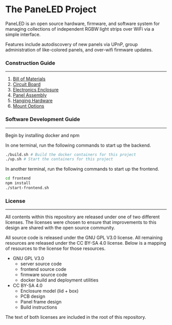 # The PaneLED Project

PaneLED is an open source hardware, firmware, and software system for managing 
collections of independent RGBW light strips over WiFi via a simple interface.

Features include autodiscovery of new panels via UPnP, group administration 
of like-colored panels, and over-wifi firmware updates.

### Construction Guide 
---

1. [Bill of Materials](/instructions/00_bill_of_materials/README.md)
1. [Circuit Board](/instructions/10_circuit_board/README.md)
1. [Electronics Enclosure](/instructions/20_electronics_enclosure/README.md)
1. [Panel Assembly](/instructions/30_panel_assembly/README.md)
1. [Hanging Hardware](/instructions/40_hanging_hardware/README.md)
1. [Mount Options](/instructions/50_mount_options/README.md)

### Software Development Guide
---

Begin by installing docker and npm

In one terminal, run the following commands to start up the backend.

```bash
./build.sh # Build the docker containers for this project
./up.sh # Start the containers for this project
```

In another terminal, run the following commands to start up the frontend.

```bash
cd frontend
npm install
./start-frontend.sh
```

### License
---

All contents within this repository are released under one of two different licenses. The licenses were chosen to ensure that improvements to this design are shared with the open source community.

All source code is released under the GNU GPL V3.0 license. All remaining resources are released under the CC BY-SA 4.0 license. Below is a mapping of resources to the license
for those resources. 

* GNU GPL V3.0 
    * server source code
    * frontend source code
    * firmware source code
    * docker build and deployment utilities
* CC BY-SA 4.0
    * Enclosure model (lid + box)
    * PCB design
    * Panel frame design
    * Build instructions

The text of both licenses are included in the root of this repository.
